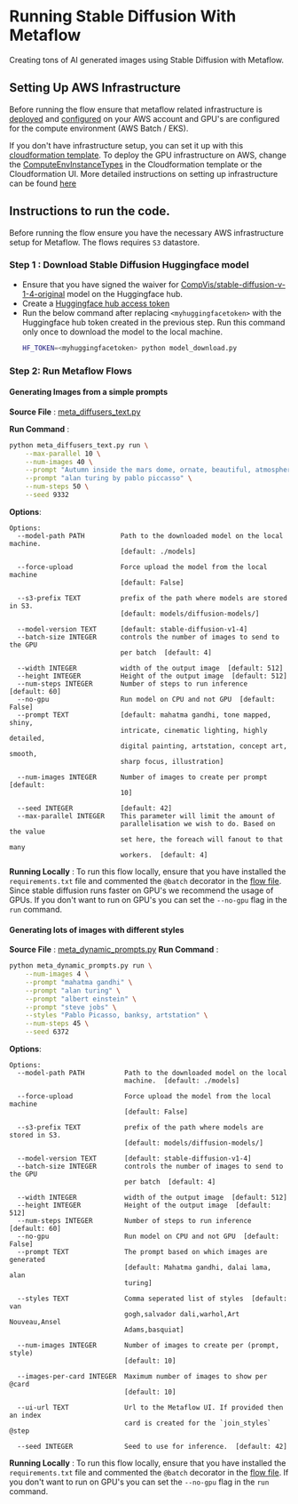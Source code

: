 # Running Stable Diffusion With Metaflow 

Creating tons of AI generated images using Stable Diffusion with Metaflow. 

## Setting Up AWS Infrastructure
Before running the flow ensure that metaflow related infrastructure is [deployed](https://outerbounds.com/docs/aws-deployment-guide/) and [configured](https://outerbounds.com/docs/configure-metaflow/) on your AWS account and GPU's are configured for the compute environment (AWS Batch / EKS). 

If you don't have infrastructure setup, you can set it up with this [cloudformation template](https://github.com/outerbounds/metaflow-tools/blob/master/aws/cloudformation/metaflow-cfn-template.yml). To deploy the GPU infrastructure on AWS, change the [ComputeEnvInstanceTypes](https://github.com/outerbounds/metaflow-tools/blob/d0da1fa4f9aa6845f8091d06a1b7a99962986c98/aws/cloudformation/metaflow-cfn-template.yml#L42) in the Cloudformation template or the Cloudformation UI. More detailed instructions on setting up infrastructure can be found [here](https://outerbounds.com/docs/cloudformation/)

## Instructions to run the code. 
Before running the flow ensure you have the necessary AWS infrastructure setup for Metaflow. The flows requires `S3` datastore.

### Step 1 : Download Stable Diffusion Huggingface model
- Ensure that you have signed the waiver for [CompVis/stable-diffusion-v-1-4-original](https://huggingface.co/CompVis/stable-diffusion-v-1-4-original) model on the Huggingface hub.
- Create a [Huggingface hub access token](https://huggingface.co/docs/hub/security-tokens)
- Run the below command after replacing `<myhuggingfacetoken>` with the Huggingface hub token created in the previous step. Run this command only once to download the model to the local machine. 
    ```sh
    HF_TOKEN=<myhuggingfacetoken> python model_download.py
    ```
### Step 2: Run Metaflow Flows

#### Generating Images from a simple prompts
**Source File** : [meta_diffusers_text.py](./meta_diffusers_text.py)

**Run Command** : 
```sh
python meta_diffusers_text.py run \
    --max-parallel 10 \
    --num-images 40 \
    --prompt "Autumn inside the mars dome, ornate, beautiful, atmosphere, vibe, mist, smoke, fire, chimney, rain, wet, pristine, puddles by stanley artgerm lau, greg rutkowski, thomas kindkade, alphonse mucha, loish, norman rockwell" \
    --prompt "alan turing by pablo piccasso" \
    --num-steps 50 \
    --seed 9332
```

**Options**:
```
Options:
  --model-path PATH         Path to the downloaded model on the local machine.
                            [default: ./models]

  --force-upload            Force upload the model from the local machine
                            [default: False]

  --s3-prefix TEXT          prefix of the path where models are stored in S3.
                            [default: models/diffusion-models/]

  --model-version TEXT      [default: stable-diffusion-v1-4]
  --batch-size INTEGER      controls the number of images to send to the GPU
                            per batch  [default: 4]

  --width INTEGER           width of the output image  [default: 512]
  --height INTEGER          Height of the output image  [default: 512]
  --num-steps INTEGER       Number of steps to run inference  [default: 60]
  --no-gpu                  Run model on CPU and not GPU  [default: False]
  --prompt TEXT             [default: mahatma gandhi, tone mapped, shiny,
                            intricate, cinematic lighting, highly detailed,
                            digital painting, artstation, concept art, smooth,
                            sharp focus, illustration]

  --num-images INTEGER      Number of images to create per prompt  [default:
                            10]

  --seed INTEGER            [default: 42]
  --max-parallel INTEGER    This parameter will limit the amount of
                            parallelisation we wish to do. Based on the value
                            set here, the foreach will fanout to that many
                            workers.  [default: 4]
```

**Running Locally** : To run this flow locally, ensure that you have installed the `requirements.txt` file and commented the `@batch` decorator in the [flow file](./meta_diffusers_text.py). Since stable diffusion runs faster on GPU's we recommend the usage of GPUs. If you don't want to run on GPU's you can set the `--no-gpu` flag in the `run` command.

#### Generating lots of images with different styles
**Source File** : [meta_dynamic_prompts.py](./meta_dynamic_prompts.py)
**Run Command** : 
```sh
python meta_dynamic_prompts.py run \
    --num-images 4 \
    --prompt "mahatma gandhi" \
    --prompt "alan turing" \
    --prompt "albert einstein" \
    --prompt "steve jobs" \
    --styles "Pablo Picasso, banksy, artstation" \
    --num-steps 45 \
    --seed 6372
```

**Options**:
```
Options:
  --model-path PATH          Path to the downloaded model on the local
                             machine.  [default: ./models]

  --force-upload             Force upload the model from the local machine
                             [default: False]

  --s3-prefix TEXT           prefix of the path where models are stored in S3.
                             [default: models/diffusion-models/]

  --model-version TEXT       [default: stable-diffusion-v1-4]
  --batch-size INTEGER       controls the number of images to send to the GPU
                             per batch  [default: 4]

  --width INTEGER            width of the output image  [default: 512]
  --height INTEGER           Height of the output image  [default: 512]
  --num-steps INTEGER        Number of steps to run inference  [default: 60]
  --no-gpu                   Run model on CPU and not GPU  [default: False]
  --prompt TEXT              The prompt based on which images are generated
                             [default: Mahatma gandhi, dalai lama, alan
                             turing]

  --styles TEXT              Comma seperated list of styles  [default: van
                             gogh,salvador dali,warhol,Art Nouveau,Ansel
                             Adams,basquiat]

  --num-images INTEGER       Number of images to create per (prompt, style)
                             [default: 10]

  --images-per-card INTEGER  Maximum number of images to show per @card
                             [default: 10]

  --ui-url TEXT              Url to the Metaflow UI. If provided then an index
                             card is created for the `join_styles` @step

  --seed INTEGER             Seed to use for inference.  [default: 42]
```

**Running Locally** : To run this flow locally, ensure that you have installed the `requirements.txt` file and commented the `@batch` decorator in the [flow file](./meta_dynamic_prompts.py). If you don't want to run on GPU's you can set the `--no-gpu` flag in the `run` command.